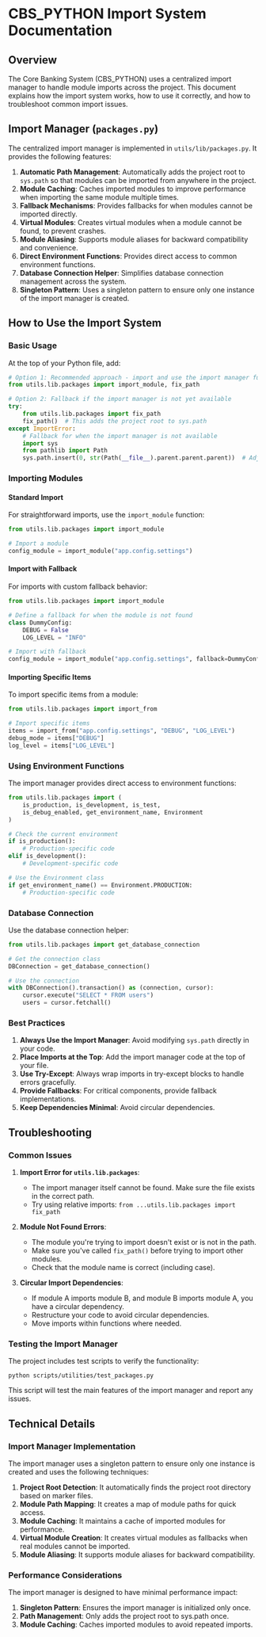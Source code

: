 # CBS_PYTHON Import System Documentation

## Overview

The Core Banking System (CBS_PYTHON) uses a centralized import manager to handle module imports across the project. This document explains how the import system works, how to use it correctly, and how to troubleshoot common import issues.

## Import Manager (`packages.py`)

The centralized import manager is implemented in `utils/lib/packages.py`. It provides the following features:

1. **Automatic Path Management**: Automatically adds the project root to `sys.path` so that modules can be imported from anywhere in the project.
2. **Module Caching**: Caches imported modules to improve performance when importing the same module multiple times.
3. **Fallback Mechanisms**: Provides fallbacks for when modules cannot be imported directly.
4. **Virtual Modules**: Creates virtual modules when a module cannot be found, to prevent crashes.
5. **Module Aliasing**: Supports module aliases for backward compatibility and convenience.
6. **Direct Environment Functions**: Provides direct access to common environment functions.
7. **Database Connection Helper**: Simplifies database connection management across the system.
8. **Singleton Pattern**: Uses a singleton pattern to ensure only one instance of the import manager is created.

## How to Use the Import System

### Basic Usage

At the top of your Python file, add:

```python
# Option 1: Recommended approach - import and use the import manager functions
from utils.lib.packages import import_module, fix_path

# Option 2: Fallback if the import manager is not yet available
try:
    from utils.lib.packages import fix_path
    fix_path()  # This adds the project root to sys.path
except ImportError:
    # Fallback for when the import manager is not available
    import sys
    from pathlib import Path
    sys.path.insert(0, str(Path(__file__).parent.parent.parent))  # Adjust levels as needed
```

### Importing Modules

#### Standard Import

For straightforward imports, use the `import_module` function:

```python
from utils.lib.packages import import_module

# Import a module
config_module = import_module("app.config.settings")
```

#### Import with Fallback

For imports with custom fallback behavior:

```python
from utils.lib.packages import import_module

# Define a fallback for when the module is not found
class DummyConfig:
    DEBUG = False
    LOG_LEVEL = "INFO"

# Import with fallback
config_module = import_module("app.config.settings", fallback=DummyConfig())
```

#### Importing Specific Items

To import specific items from a module:

```python
from utils.lib.packages import import_from

# Import specific items
items = import_from("app.config.settings", "DEBUG", "LOG_LEVEL")
debug_mode = items["DEBUG"]
log_level = items["LOG_LEVEL"]
```

### Using Environment Functions

The import manager provides direct access to environment functions:

```python
from utils.lib.packages import (
    is_production, is_development, is_test,
    is_debug_enabled, get_environment_name, Environment
)

# Check the current environment
if is_production():
    # Production-specific code
elif is_development():
    # Development-specific code

# Use the Environment class
if get_environment_name() == Environment.PRODUCTION:
    # Production-specific code
```

### Database Connection

Use the database connection helper:

```python
from utils.lib.packages import get_database_connection

# Get the connection class
DBConnection = get_database_connection()

# Use the connection
with DBConnection().transaction() as (connection, cursor):
    cursor.execute("SELECT * FROM users")
    users = cursor.fetchall()
```

### Best Practices

1. **Always Use the Import Manager**: Avoid modifying `sys.path` directly in your code.
2. **Place Imports at the Top**: Add the import manager code at the top of your file.
3. **Use Try-Except**: Always wrap imports in try-except blocks to handle errors gracefully.
4. **Provide Fallbacks**: For critical components, provide fallback implementations.
5. **Keep Dependencies Minimal**: Avoid circular dependencies.

## Troubleshooting

### Common Issues

1. **Import Error for `utils.lib.packages`**: 
   - The import manager itself cannot be found. Make sure the file exists in the correct path.
   - Try using relative imports: `from ...utils.lib.packages import fix_path`

2. **Module Not Found Errors**:
   - The module you're trying to import doesn't exist or is not in the path.
   - Make sure you've called `fix_path()` before trying to import other modules.
   - Check that the module name is correct (including case).

3. **Circular Import Dependencies**:
   - If module A imports module B, and module B imports module A, you have a circular dependency.
   - Restructure your code to avoid circular dependencies.
   - Move imports within functions where needed.

### Testing the Import Manager

The project includes test scripts to verify the functionality:

```
python scripts/utilities/test_packages.py
```

This script will test the main features of the import manager and report any issues.

## Technical Details

### Import Manager Implementation

The import manager uses a singleton pattern to ensure only one instance is created and uses the following techniques:

1. **Project Root Detection**: It automatically finds the project root directory based on marker files.
2. **Module Path Mapping**: It creates a map of module paths for quick access.
3. **Module Caching**: It maintains a cache of imported modules for performance.
4. **Virtual Module Creation**: It creates virtual modules as fallbacks when real modules cannot be imported.
5. **Module Aliasing**: It supports module aliases for backward compatibility.

### Performance Considerations

The import manager is designed to have minimal performance impact:

1. **Singleton Pattern**: Ensures the import manager is initialized only once.
2. **Path Management**: Only adds the project root to sys.path once.
3. **Module Caching**: Caches imported modules to avoid repeated imports.
